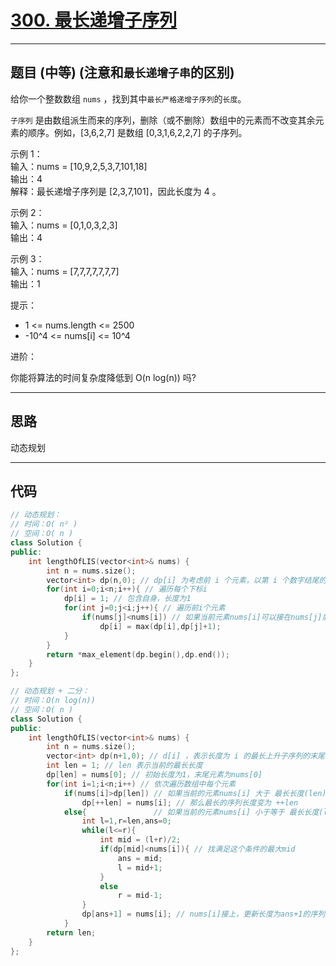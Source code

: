 # [300. 最长递增子序列](https://leetcode.cn/problems/longest-increasing-subsequence/)

---

## 题目 (中等) (注意和`最长递增子串`的区别)

给你一个整数数组 `nums` ，找到其中`最长严格递增子序列`的`长度`。

`子序列` 是由数组派生而来的序列，删除（或不删除）数组中的元素而不改变其余元素的顺序。例如，[3,6,2,7] 是数组 [0,3,1,6,2,2,7] 的子序列。

示例 1：  
输入：nums = [10,9,2,5,3,7,101,18]  
输出：4  
解释：最长递增子序列是 [2,3,7,101]，因此长度为 4 。  

示例 2：  
输入：nums = [0,1,0,3,2,3]  
输出：4  

示例 3：  
输入：nums = [7,7,7,7,7,7,7]  
输出：1  

提示：  

- 1 <= nums.length <= 2500
- -10^4 <= nums[i] <= 10^4

进阶：  

你能将算法的时间复杂度降低到 O(n log(n)) 吗?

---

## 思路

动态规划

---

## 代码

```C++
// 动态规划：
// 时间：O( n² )
// 空间：O( n )
class Solution {
public:
    int lengthOfLIS(vector<int>& nums) {
        int n = nums.size();
        vector<int> dp(n,0); // dp[i] 为考虑前 i 个元素，以第 i 个数字结尾的最长上升子序列的长度（序列包含第i个数字）
        for(int i=0;i<n;i++){ // 遍历每个下标i
            dp[i] = 1; // 包含自身，长度为1
            for(int j=0;j<i;j++){ // 遍历前i个元素
                if(nums[j]<nums[i]) // 如果当前元素nums[i]可以接在nums[j]后面，就更新dp[i]
                    dp[i] = max(dp[i],dp[j]+1);
            }
        }
        return *max_element(dp.begin(),dp.end());
    }
};

// 动态规划 + 二分：
// 时间：O(n log(n))
// 空间：O( n )
class Solution {
public:
    int lengthOfLIS(vector<int>& nums) {
        int n = nums.size();
        vector<int> dp(n+1,0); // d[i] ，表示长度为 i 的最长上升子序列的末尾元素的最小值
        int len = 1; // len 表示当前的最长长度
        dp[len] = nums[0]; // 初始长度为1，末尾元素为nums[0]
        for(int i=1;i<n;i++) // 依次遍历数组中每个元素
            if(nums[i]>dp[len]) // 如果当前的元素nums[i] 大于 最长长度(len)序列的最小末尾元素，表示nums[i]可以直接接在最长长度序列后
                dp[++len] = nums[i]; // 那么最长的序列长度变为 ++len
            else{               // 如果当前的元素nums[i] 小于等于 最长长度(len)序列的最小末尾元素，表示nums[i]不能直接接在最长长度序列后，就需要在长度 1 到 len 之间找一个末尾元素比nums[i]小的最长长度ans，把nums[i]接在其后
                int l=1,r=len,ans=0;
                while(l<=r){
                    int mid = (l+r)/2;
                    if(dp[mid]<nums[i]){ // 找满足这个条件的最大mid
                        ans = mid;
                        l = mid+1;
                    }
                    else
                        r = mid-1;
                }
                dp[ans+1] = nums[i]; // nums[i]接上，更新长度为ans+1的序列的最小末尾元素，这里可以直接更新是因为原先的dp[ans+1]一定不可能比nums[i]小，如果比nums[i]小了，那么在二分查找时ans就可以取到ans+1了。
            }
        return len;
    }
};
```

